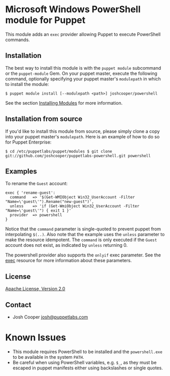 Microsoft Windows PowerShell module for Puppet
==============================================

This module adds an `exec` provider allowing Puppet to execute PowerShell commands.

Installation
------------

The best way to install this module is with the `puppet module`
subcommand or the `puppet-module` Gem.  On your puppet master, execute
the following command, optionally specifying your puppet master's
`modulepath` in which to install the module:

    $ puppet module install [--modulepath <path>] joshcooper/powershell

See the section [Installing Modules](http://docs.puppetlabs.com/puppet/2.7/reference/modules_installing.html#installing-modules-1) for more information.

Installation from source
------------------------

If you'd like to install this module from source, please simply clone a copy
into your puppet master's `modulepath`.  Here is an example of how to do so for
Puppet Enterprise:

    $ cd /etc/puppetlabs/puppet/modules $ git clone
    git://github.com/joshcooper/puppetlabs-powershell.git powershell


Examples
--------

To rename the `Guest` account:

    exec { 'rename-guest':
      command   => '$(Get-WMIObject Win32_UserAccount -Filter "Name=\'guest\'").Rename("new-guest")',
      unless    => 'if (Get-WmiObject Win32_UserAccount -Filter "Name=\'guest\'") { exit 1 }'
      provider  => powershell
    }

Notice that the `command` parameter is single-quoted to prevent puppet
from interpolating `$(..)`. Also note that the example uses the
`unless` parameter to make the resource idempotent. The `command` is
only executed if the `Guest` account does not exist, as indicated by
`unless` returning 0.

The powershell provider also supports the `onlyif` exec parameter. See
the
[exec](http://docs.puppetlabs.com/references/stable/type.html#exec)
resource for more information about these parameters.

License
-------

[Apache License, Version 2.0](http://www.apache.org/licenses/LICENSE-2.0.html)

Contact
-------

 * Josh Cooper <josh@puppetlabs.com>

Known Issues
============

 * This module requires PowerShell to be installed and the `powershell.exe` to be available in the system `PATH`.
 * Be careful when using PowerShell variables, e.g. `$_`, as they must be escaped in puppet manifests either using backslashes or single quotes.
